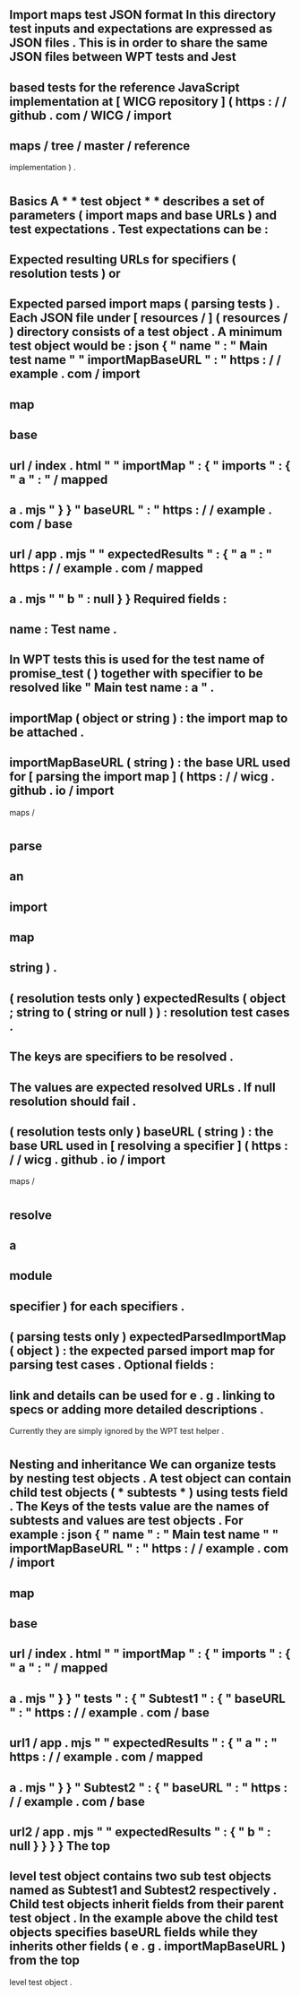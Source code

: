 #
Import
maps
test
JSON
format
In
this
directory
test
inputs
and
expectations
are
expressed
as
JSON
files
.
This
is
in
order
to
share
the
same
JSON
files
between
WPT
tests
and
Jest
-
based
tests
for
the
reference
JavaScript
implementation
at
[
WICG
repository
]
(
https
:
/
/
github
.
com
/
WICG
/
import
-
maps
/
tree
/
master
/
reference
-
implementation
)
.
#
#
Basics
A
*
*
test
object
*
*
describes
a
set
of
parameters
(
import
maps
and
base
URLs
)
and
test
expectations
.
Test
expectations
can
be
:
-
Expected
resulting
URLs
for
specifiers
(
resolution
tests
)
or
-
Expected
parsed
import
maps
(
parsing
tests
)
.
Each
JSON
file
under
[
resources
/
]
(
resources
/
)
directory
consists
of
a
test
object
.
A
minimum
test
object
would
be
:
json
{
"
name
"
:
"
Main
test
name
"
"
importMapBaseURL
"
:
"
https
:
/
/
example
.
com
/
import
-
map
-
base
-
url
/
index
.
html
"
"
importMap
"
:
{
"
imports
"
:
{
"
a
"
:
"
/
mapped
-
a
.
mjs
"
}
}
"
baseURL
"
:
"
https
:
/
/
example
.
com
/
base
-
url
/
app
.
mjs
"
"
expectedResults
"
:
{
"
a
"
:
"
https
:
/
/
example
.
com
/
mapped
-
a
.
mjs
"
"
b
"
:
null
}
}
Required
fields
:
-
name
:
Test
name
.
-
In
WPT
tests
this
is
used
for
the
test
name
of
promise_test
(
)
together
with
specifier
to
be
resolved
like
"
Main
test
name
:
a
"
.
-
importMap
(
object
or
string
)
:
the
import
map
to
be
attached
.
-
importMapBaseURL
(
string
)
:
the
base
URL
used
for
[
parsing
the
import
map
]
(
https
:
/
/
wicg
.
github
.
io
/
import
-
maps
/
#
parse
-
an
-
import
-
map
-
string
)
.
-
(
resolution
tests
only
)
expectedResults
(
object
;
string
to
(
string
or
null
)
)
:
resolution
test
cases
.
-
The
keys
are
specifiers
to
be
resolved
.
-
The
values
are
expected
resolved
URLs
.
If
null
resolution
should
fail
.
-
(
resolution
tests
only
)
baseURL
(
string
)
:
the
base
URL
used
in
[
resolving
a
specifier
]
(
https
:
/
/
wicg
.
github
.
io
/
import
-
maps
/
#
resolve
-
a
-
module
-
specifier
)
for
each
specifiers
.
-
(
parsing
tests
only
)
expectedParsedImportMap
(
object
)
:
the
expected
parsed
import
map
for
parsing
test
cases
.
Optional
fields
:
-
link
and
details
can
be
used
for
e
.
g
.
linking
to
specs
or
adding
more
detailed
descriptions
.
-
Currently
they
are
simply
ignored
by
the
WPT
test
helper
.
#
#
Nesting
and
inheritance
We
can
organize
tests
by
nesting
test
objects
.
A
test
object
can
contain
child
test
objects
(
*
subtests
*
)
using
tests
field
.
The
Keys
of
the
tests
value
are
the
names
of
subtests
and
values
are
test
objects
.
For
example
:
json
{
"
name
"
:
"
Main
test
name
"
"
importMapBaseURL
"
:
"
https
:
/
/
example
.
com
/
import
-
map
-
base
-
url
/
index
.
html
"
"
importMap
"
:
{
"
imports
"
:
{
"
a
"
:
"
/
mapped
-
a
.
mjs
"
}
}
"
tests
"
:
{
"
Subtest1
"
:
{
"
baseURL
"
:
"
https
:
/
/
example
.
com
/
base
-
url1
/
app
.
mjs
"
"
expectedResults
"
:
{
"
a
"
:
"
https
:
/
/
example
.
com
/
mapped
-
a
.
mjs
"
}
}
"
Subtest2
"
:
{
"
baseURL
"
:
"
https
:
/
/
example
.
com
/
base
-
url2
/
app
.
mjs
"
"
expectedResults
"
:
{
"
b
"
:
null
}
}
}
}
The
top
-
level
test
object
contains
two
sub
test
objects
named
as
Subtest1
and
Subtest2
respectively
.
Child
test
objects
inherit
fields
from
their
parent
test
object
.
In
the
example
above
the
child
test
objects
specifies
baseURL
fields
while
they
inherits
other
fields
(
e
.
g
.
importMapBaseURL
)
from
the
top
-
level
test
object
.
